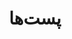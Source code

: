 ---
title: پست‌ها
summary: Contains posts related to `پست ها`
description: Contains posts related to پست ها
---
